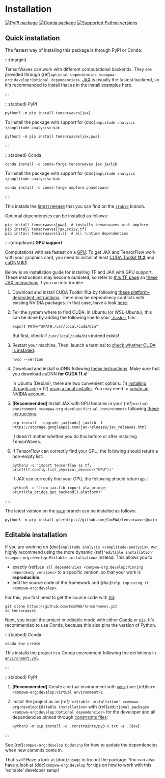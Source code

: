 # Installation

[![PyPI package](https://badge.fury.io/py/tensorwaves.svg)](https://pypi.org/project/tensorwaves)
[![Conda package](https://anaconda.org/conda-forge/tensorwaves/badges/version.svg)](https://anaconda.org/conda-forge/tensorwaves)
[![Supported Python versions](https://img.shields.io/pypi/pyversions/tensorwaves)](https://pypi.org/project/tensorwaves)

## Quick installation

The fastest way of installing this package is through PyPI or Conda:

:::{margin}

TensorWaves can work with different computational backends. They are provided
through
{ref}`optional dependencies <compwa-org:develop:Optional dependencies>`.
[JAX](https://jax.readthedocs.io) is usually the fastest backend, so it's
recommended to install that as in the install examples here.

:::

:::{tabbed} PyPI

```shell
python3 -m pip install tensorwaves[jax]
```

To install the package with support for
{doc}`amplitude analysis </amplitude-analysis>` run:

```shell
python3 -m pip install tensorwaves[jax,pwa]
```

:::

:::{tabbed} Conda

```shell
conda install -c conda-forge tensorwaves jax jaxlib
```

To install the package with support for
{doc}`amplitude analysis </amplitude-analysis>` run:

```shell
conda install -c conda-forge ampform phasespace
```

:::

This installs the
[latest release](https://github.com/ComPWA/tensorwaves/releases) that you can
find on the [`stable`](https://github.com/ComPWA/tensorwaves/tree/stable)
branch.

Optional dependencies can be installed as follows:

```shell
pip install tensorwaves[pwa]  # installs tensorwaves with ampform
pip install tensorwaves[jax,scipy,tf]
pip install tensorwaves[all]  # all runtime dependencies
```

::::{dropdown} **GPU support**

<!-- cspell:ignore cudnn dpkg jaxlib nvcc -->

Computations with are fastest on a
[GPU](https://en.wikipedia.org/wiki/Graphics_processing_unit). To get JAX and
TensorFlow work with your graphics card, you need to install at least
[CUDA Toolkit **11.2**](https://developer.nvidia.com/cuda-downloads) and
[cuDNN **8.1**](https://developer.nvidia.com/cudnn).

Below is an installation guide for installing TF and JAX with GPU support.
These instructions may become outdated, so refer to
[this TF page](https://www.tensorflow.org/install/gpu) an
[these JAX instructions](https://github.com/google/jax#pip-installation-gpu-cuda)
if you run into trouble.

1. Download and install CUDA Toolkit **11.x** by following
   [these platform-dependent instructions](https://developer.nvidia.com/cuda-downloads).
   There may be dependency conflicts with existing NVIDIA packages. In that
   case, have a look
   [here](https://forums.developer.nvidia.com/t/cuda-install-unmet-dependencies-cuda-depends-cuda-10-0-10-0-130-but-it-is-not-going-to-be-installed/66488/6?u=user85126).
2. Tell the system where to find CUDA. In Ubuntu (or WSL-Ubuntu), this can be
   done by adding the following line to your
   [`.bashrc`](https://unix.stackexchange.com/a/129144) file:

   ```shell
   export PATH="$PATH:/usr/local/cuda/bin"
   ```

   But first, check if `/usr/local/cuda/bin` indeed exists!

3. Restart your machine. Then, launch a terminal to
   [check whether CUDA is installed](https://stackoverflow.com/a/9730706):

   ```shell
   nvcc --version
   ```

4. Download and install cuDNN following
   [these instructions](https://docs.nvidia.com/deeplearning/cudnn/install-guide/index.html).
   Make sure that you download cuDNN **for CUDA 11.x**!

   In Ubuntu (Debian), there are two convenient options: (1)
   [installing through `apt`](https://docs.nvidia.com/deeplearning/cudnn/install-guide/index.html#package-manager-ubuntu-install)
   or (2)
   [using a local installer](https://docs.nvidia.com/deeplearning/cudnn/install-guide/index.html#installlinux-deb).
   You may need to
   [create an NVIDIA account](https://docs.nvidia.com/deeplearning/cudnn/install-guide/index.html#download).

5. **[Recommended]** Install JAX with GPU binaries in your
   {ref}`virtual environment <compwa-org:develop:Virtual environment>`
   following
   [these instructions](https://github.com/google/jax#pip-installation-gpu-cuda).

   ```shell
   pip install --upgrade jax[cuda] jaxlib -f https://storage.googleapis.com/jax-releases/jax_releases.html
   ```

   It doesn't matter whether you do this before or after installing
   TensorWaves.

6. If TensorFlow can correctly find your GPU, the following should return a
   non-empty list:

   ```shell
   python3 -c 'import tensorflow as tf; print(tf.config.list_physical_devices("GPU"))'

   ```

   If JAX can correctly find your GPU, the following should return `gpu`:

   ```shell
   python3 -c 'from jax.lib import xla_bridge; print(xla_bridge.get_backend().platform)'
   ```

::::

The latest version on the
[`main`](https://github.com/ComPWA/tensorwaves/tree/main) branch can be
installed as follows:

```shell
python3 -m pip install git+https://github.com/ComPWA/tensorwaves@main
```

## Editable installation

If you are working on {doc}`amplitude analysis </amplitude-analysis>`, we
highly recommend using the more dynamic
{ref}`'editable installation' <compwa-org:develop:Editable installation>`
instead. This allows you to:

- exactly
  {ref}`pin all dependencies <compwa-org:develop:Pinning dependency versions>`
  to a specific version, so that your work is **reproducible**.
- edit the source code of the framework and
  {doc}`help improving it <compwa-org:develop>`.

For this, you first need to get the source code with
[Git](https://git-scm.com):

```shell
git clone https://github.com/ComPWA/tensorwaves.git
cd tensorwaves
```

Next, you install the project in editable mode with either
[Conda](https://docs.conda.io) or [`pip`](https://pypi.org/project/pip). It's
recommended to use Conda, because this also pins the version of Python.

:::{tabbed} Conda

```shell
conda env create
```

This installs the project in a Conda environment following the definitions in
[`environment.yml`](https://github.com/ComPWA/tensorwaves/blob/main/environment.yml).

:::

:::{tabbed} PyPI

1. **[Recommended]** Create a virtual environment with
   [`venv`](https://docs.python.org/3/library/venv.html) (see
   {ref}`here <compwa-org:develop:Virtual environment>`).

2. Install the project as an
   {ref}`'editable installation' <compwa-org:develop:Editable installation>`
   with {ref}`additional packages <compwa-org:develop:Optional dependencies>`
   for the developer and all dependencies pinned through
   [constraints files](https://pip.pypa.io/en/stable/user_guide/#constraints-files):

   ```shell
   python3 -m pip install -c .constraints/py3.x.txt -e .[dev]
   ```

:::

See {ref}`compwa-org:develop:Updating` for how to update the dependencies when
new commits come in.

That's all! Have a look at {doc}`/usage` to try out the package. You can also
have a look at {doc}`compwa-org:develop` for tips on how to work with this
'editable' developer setup!

